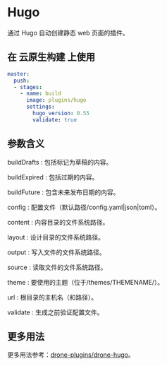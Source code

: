 # Hugo

通过 Hugo 自动创建静态 web 页面的插件。

## 在 云原生构建 上使用

```yml
master:
  push:
  - stages:
    - name: build
      image: plugins/hugo
      settings:
        hugo_version: 0.55
        validate: true
```

## 参数含义

buildDrafts
: 包括标记为草稿的内容。

buildExpired
: 包括过期的内容。

buildFuture
: 包含未来发布日期的内容。

config
: 配置文件（默认路径/config.yaml|json|toml）。

content
: 内容目录的文件系统路径。

layout
: 设计目录的文件系统路径。

output
: 写入文件的文件系统路径。

source
: 读取文件的文件系统路径。

theme
: 要使用的主题（位于/themes/THEMENAME/）。

url
: 根目录的主机名（和路径）。

validate
: 生成之前验证配置文件。

## 更多用法

更多用法参考：[drone-plugins/drone-hugo](https://github.com/drone-plugins/drone-hugo)。
